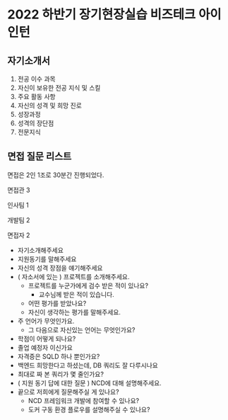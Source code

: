 # 2022 하반기 장기현장실습 비즈테크 아이 인턴

## 자기소개서

1. 전공 이수 과목
2. 자신이 보유한 전공 지식 및 스킬
3. 주요 활동 사항
4. 자신의 성격 및 희망 진로
5. 성장과정
6. 성격의 장단점
7. 전문지식

## 면접 질문 리스트

면접은 2인 1조로 30분간 진행되었다.

면접관 3

인사팀 1

개발팀 2

면접자 2

- 자기소개해주세요
- 지원동기를 말해주세요
- 자신의 성격 장점을 얘기해주세요
- ( 자소서에 있는 ) 프로젝트를 소개해주세요.
    - 프로젝트를 누군가에게 검수 받은 적이 있나요?
        - 교수님께 받은 적이 있습니다.
    - 어떤 평가를 받았나요?
    - 자신이 생각하는 평가를 말해주세요.
- 주 언어가 무엇인가요.
    - 그 다음으로 자신있는 언어는 무엇인가요?
- 학점이 어떻게 되나요?
- 졸업 예정자 이신가요
- 자격증은 SQLD 하나 뿐인가요?
- 백엔드 희망한다고 하셨는데, DB 쿼리도 잘 다루시나요
- 최대로 짜 본 쿼리가 몇 줄인가요?
- ( 지원 동기 답에 대한 질문 ) NCD에 대해 설명해주세요.
- 끝으로 저희에게 질문해주실 게 있나요?
    - NCD 프레임워크 개발에 참여할 수 있나요?
    - 도커 구동 환경 플로우를 설명해주실 수 있나요?